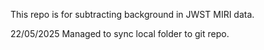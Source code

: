 This repo is for subtracting background in JWST MIRI data.


22/05/2025 Managed to sync local folder to git repo.

